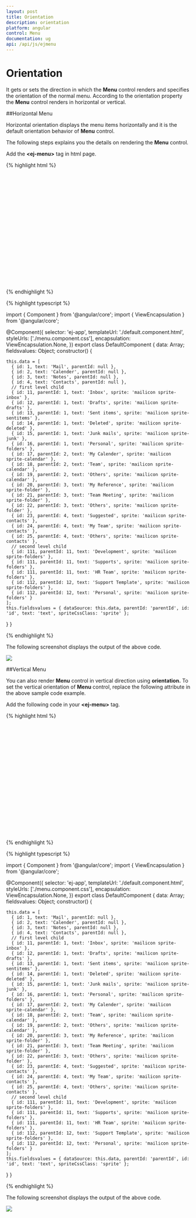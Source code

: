 ```yaml
---
layout: post
title: Orientation
description: orientation
platform: angular
control: Menu
documentation: ug
api: /api/js/ejmenu
---
```


# Orientation

It gets or sets the direction in which the **Menu** control renders and specifies the orientation of the normal menu.  According to the orientation property the **Menu** control renders in horizontal or vertical.

##Horizontal Menu

Horizontal orientation displays the menu items horizontally and it is the default orientation behavior of **Menu** control. 

The following steps explains you the details on rendering the **Menu** control. 

Add the **&lt;ej-menu&gt;** tag in html page.

{% highlight html %}

<div id="menu_controls" style="height:300px">
<ej-menu id="temp" height="30px" [fields.dataSource]="data" [fields]="fieldsvalues">

</ej-menu>
</div>

{% endhighlight %}

{% highlight typescript %}

import { Component } from '@angular/core';
import { ViewEncapsulation } from '@angular/core';

@Component({
  selector: 'ej-app',
  templateUrl: './default.component.html',
  styleUrls: ['./menu.component.css'],
  encapsulation: ViewEncapsulation.None,
})
export class DefaultComponent {
  data: Array<any>;
  fieldsvalues: Object;
  constructor() {

    this.data = [
      { id: 1, text: 'Mail', parentId: null },
      { id: 2, text: 'Calender', parentId: null },
      { id: 3, text: 'Notes', parentId: null },
      { id: 4, text: 'Contacts', parentId: null },
      // first level child
      { id: 11, parentId: 1, text: 'Inbox', sprite: 'mailicon sprite-inbox' },
      { id: 12, parentId: 1, text: 'Drafts', sprite: 'mailicon sprite-drafts' },
      { id: 13, parentId: 1, text: 'Sent items', sprite: 'mailicon sprite-sentitems' },
      { id: 14, parentId: 1, text: 'Deleted', sprite: 'mailicon sprite-deleted' },
      { id: 15, parentId: 1, text: 'Junk mails', sprite: 'mailicon sprite-junk' },
      { id: 16, parentId: 1, text: 'Personal', sprite: 'mailicon sprite-folders' },
      { id: 17, parentId: 2, text: 'My Calender', sprite: 'mailicon sprite-calendar' },
      { id: 18, parentId: 2, text: 'Team', sprite: 'mailicon sprite-calendar' },
      { id: 19, parentId: 2, text: 'Others', sprite: 'mailicon sprite-calendar' },
      { id: 20, parentId: 3, text: 'My Reference', sprite: 'mailicon sprite-folder' },
      { id: 21, parentId: 3, text: 'Team Meeting', sprite: 'mailicon sprite-folder' },
      { id: 22, parentId: 3, text: 'Others', sprite: 'mailicon sprite-folder' },
      { id: 23, parentId: 4, text: 'Suggested', sprite: 'mailicon sprite-contacts' },
      { id: 24, parentId: 4, text: 'My Team', sprite: 'mailicon sprite-contacts' },
      { id: 25, parentId: 4, text: 'Others', sprite: 'mailicon sprite-contacts' },
      // second level child
      { id: 111, parentId: 11, text: 'Development', sprite: 'mailicon sprite-folders' },
      { id: 111, parentId: 11, text: 'Supports', sprite: 'mailicon sprite-folders' },
      { id: 111, parentId: 11, text: 'HR Team', sprite: 'mailicon sprite-folders' },
      { id: 112, parentId: 12, text: 'Support Template', sprite: 'mailicon sprite-folders' },
      { id: 112, parentId: 12, text: 'Personal', sprite: 'mailicon sprite-folders' }
    ];
    this.fieldsvalues = { dataSource: this.data, parentId: 'parentId', id: 'id', text: 'text', spriteCssClass: 'sprite' };

  }
}

{% endhighlight %}

The following screenshot displays the output of the above code.        

![](/angular/Menu/Orientation_images/Orientation_img1.png) 


##Vertical Menu

You can also render **Menu** control in vertical direction using **orientation.** To set the vertical orientation of **Menu** control, replace the following attribute in the above sample code example.

Add the following code in your **&lt;ej-menu&gt;** tag.

{% highlight html %}

<div id="menu_controls" style="height:300px">
<ej-menu id="temp" height="150px" [fields.dataSource]="data" [fields]="fieldsvalues" orientation="vertical">

</ej-menu>
</div>

{% endhighlight %}

{% highlight typescript %}

import { Component } from '@angular/core';
import { ViewEncapsulation } from '@angular/core';

@Component({
  selector: 'ej-app',
  templateUrl: './default.component.html',
  styleUrls: ['./menu.component.css'],
  encapsulation: ViewEncapsulation.None,
})
export class DefaultComponent {
  data: Array<any>;
  fieldsvalues: Object;
  constructor() {

    this.data = [
      { id: 1, text: 'Mail', parentId: null },
      { id: 2, text: 'Calender', parentId: null },
      { id: 3, text: 'Notes', parentId: null },
      { id: 4, text: 'Contacts', parentId: null },
      // first level child
      { id: 11, parentId: 1, text: 'Inbox', sprite: 'mailicon sprite-inbox' },
      { id: 12, parentId: 1, text: 'Drafts', sprite: 'mailicon sprite-drafts' },
      { id: 13, parentId: 1, text: 'Sent items', sprite: 'mailicon sprite-sentitems' },
      { id: 14, parentId: 1, text: 'Deleted', sprite: 'mailicon sprite-deleted' },
      { id: 15, parentId: 1, text: 'Junk mails', sprite: 'mailicon sprite-junk' },
      { id: 16, parentId: 1, text: 'Personal', sprite: 'mailicon sprite-folders' },
      { id: 17, parentId: 2, text: 'My Calender', sprite: 'mailicon sprite-calendar' },
      { id: 18, parentId: 2, text: 'Team', sprite: 'mailicon sprite-calendar' },
      { id: 19, parentId: 2, text: 'Others', sprite: 'mailicon sprite-calendar' },
      { id: 20, parentId: 3, text: 'My Reference', sprite: 'mailicon sprite-folder' },
      { id: 21, parentId: 3, text: 'Team Meeting', sprite: 'mailicon sprite-folder' },
      { id: 22, parentId: 3, text: 'Others', sprite: 'mailicon sprite-folder' },
      { id: 23, parentId: 4, text: 'Suggested', sprite: 'mailicon sprite-contacts' },
      { id: 24, parentId: 4, text: 'My Team', sprite: 'mailicon sprite-contacts' },
      { id: 25, parentId: 4, text: 'Others', sprite: 'mailicon sprite-contacts' },
      // second level child
      { id: 111, parentId: 11, text: 'Development', sprite: 'mailicon sprite-folders' },
      { id: 111, parentId: 11, text: 'Supports', sprite: 'mailicon sprite-folders' },
      { id: 111, parentId: 11, text: 'HR Team', sprite: 'mailicon sprite-folders' },
      { id: 112, parentId: 12, text: 'Support Template', sprite: 'mailicon sprite-folders' },
      { id: 112, parentId: 12, text: 'Personal', sprite: 'mailicon sprite-folders' }
    ];
    this.fieldsvalues = { dataSource: this.data, parentId: 'parentId', id: 'id', text: 'text', spriteCssClass: 'sprite' };

  }
}

{% endhighlight %}

The following screenshot displays the output of the above code.        

![](/angular/Menu/Orientation_images/Orientation_img2.png) 
